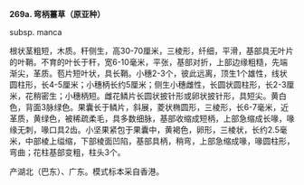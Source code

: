 **269a. 弯柄薹草（原亚种）**

subsp. manca

根状茎粗短，木质。秆侧生，高30-70厘米，三棱形，纤细，平滑，基部具无叶片的叶鞘。不育的叶长于秆，宽6-10毫米，平张，基部对折，上部边缘粗糙，先端渐尖，革质。苞片短叶状，具长鞘。小穗2-3个，彼此远离，顶生1个雄性，线状圆柱形，长4-5厘米；小穗柄长约5厘米；侧生小穗雌性，长圆状圆柱形，长2-3厘米，花稍密生；小穗柄短。雌花鳞片长圆状披针形或卵状披针形，具短尖。黄白色，背面3脉绿色。果囊长于鳞片，斜展，菱状椭圆形，三棱形，长6-7毫米，近革质，黄绿色，被稀疏柔毛，具多数细脉，基部收缩成短柄，上部急缩成长喙，喙缘无刺，喙口具2齿。小坚果紧包于果囊中，黄褐色，卵形，三棱状，长约2.5毫米，中部棱上缢缩，下部棱面凹陷，基部具柄，稍弯，上部急缩成喙，喙圆柱形，弯曲；花柱基部变粗，柱头3个。

产湖北（巴东）、广东。模式标本采自香港。
